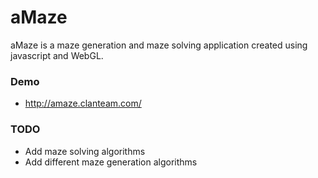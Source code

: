 aMaze
======

aMaze is a maze generation and maze solving application created using javascript and WebGL.

### Demo
* http://amaze.clanteam.com/

### TODO
* Add maze solving algorithms
* Add different maze generation algorithms